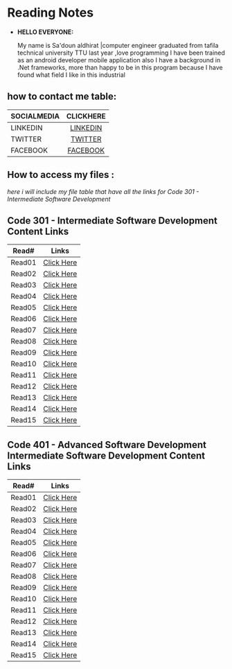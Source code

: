 # Reading Notes

- **HELLO EVERYONE:**

  My name is Sa'doun aldhirat |computer engineer graduated from tafila technical university TTU last year ,love programming I have been trained as an android developer mobile application also I have a background in .Net frameworks, more than happy to be in this program because I have found what field I like in this industrial

## **how to contact me table:**

| SOCIALMEDIA |                             CLICKHERE                             |
| ----------- | :---------------------------------------------------------------: |
| LINKEDIN    | [LINKEDIN](https://www.linkedin.com/in/saadoun-dhirat-9b4086194/) |
| TWITTER     |           [TWITTER](https://twitter.com/saadoun_dhirat)           |
| FACEBOOK    |      [FACEBOOK ](https://web.facebook.com/Saadoun.aldhirat/)      |

## **How to access my files :**

<em>here i will include my file table that have all the links for Code 301 - Intermediate Software Development </em>


## Code 301 - Intermediate Software Development Content Links
| Read#         | Links |
| ------------- | ------------- |
| Read01        | [Click Here](https://saadoundhirat.github.io/reading-notes/Code%20301%20-%20Intermediate%20Software%20Development/read-01)  |
| Read02  | [Click Here](https://saadoundhirat.github.io/reading-notes/Code%20301%20-%20Intermediate%20Software%20Development/read02) |
| Read03  | [Click Here](https://saadoundhirat.github.io/reading-notes/Code%20301%20-%20Intermediate%20Software%20Development/read03) |
| Read04  | [Click Here](https://saadoundhirat.github.io/reading-notes/Code%20301%20-%20Intermediate%20Software%20Development/read04) |
| Read05  | [Click Here](https://saadoundhirat.github.io/reading-notes/Code%20301%20-%20Intermediate%20Software%20Development/read05) |
| Read06  | [Click Here](https://saadoundhirat.github.io/reading-notes/Code%20301%20-%20Intermediate%20Software%20Development/read06) |
| Read07  | [Click Here](https://saadoundhirat.github.io/reading-notes/Code%20301%20-%20Intermediate%20Software%20Development/read07) |
| Read08  | [Click Here](https://saadoundhirat.github.io/reading-notes/Code%20301%20-%20Intermediate%20Software%20Development/read08) |
| Read09  | [Click Here](https://saadoundhirat.github.io/reading-notes/Code%20301%20-%20Intermediate%20Software%20Development/read09) |
| Read10  | [Click Here](https://saadoundhirat.github.io/reading-notes/Code%20301%20-%20Intermediate%20Software%20Development/read10) |
| Read11  | [Click Here](https://saadoundhirat.github.io/reading-notes/Code%20301%20-%20Intermediate%20Software%20Development/read11) |
| Read12  | [Click Here](https://saadoundhirat.github.io/reading-notes/Code%20301%20-%20Intermediate%20Software%20Development/read12) |
| Read13  | [Click Here](https://saadoundhirat.github.io/reading-notes/Code%20301%20-%20Intermediate%20Software%20Development/read13) |
| Read14  | [Click Here](https://saadoundhirat.github.io/reading-notes/Code%20301%20-%20Intermediate%20Software%20Development/read14) |
| Read15  | [Click Here](https://saadoundhirat.github.io/reading-notes/Code%20301%20-%20Intermediate%20Software%20Development/read15) |


## Code 401 - Advanced Software Development Intermediate Software Development Content Links
| Read#         | Links |
| ------------- | ------------- |
| Read01        | [Click Here](https://saadoundhirat.github.io/reading-notes/Code%20301%20-%20Intermediate%20Software%20Development/read-01)  |
| Read02  | [Click Here](https://saadoundhirat.github.io/reading-notes/Code%20401%20-%20Advanced%20Software%20Development/read-02) |
| Read03  | [Click Here](https://saadoundhirat.github.io/reading-notes/Code%20401%20-%20Advanced%20Software%20Development/read-03) |
| Read04  | [Click Here](https://saadoundhirat.github.io/reading-notes/Code%20401%20-%20Advanced%20Software%20Development/read-04) |
| Read05  | [Click Here](https://saadoundhirat.github.io/reading-notes/Code%20401%20-%20Advanced%20Software%20Development/read-05) |
| Read06  | [Click Here](https://saadoundhirat.github.io/reading-notes/Code%20401%20-%20Advanced%20Software%20Development/read-06) |
| Read07  | [Click Here](https://saadoundhirat.github.io/reading-notes/Code%20401%20-%20Advanced%20Software%20Development/read-07) |
| Read08  | [Click Here](https://saadoundhirat.github.io/reading-notes/Code%20401%20-%20Advanced%20Software%20Development/read-08) |
| Read09  | [Click Here](#) |
| Read10  | [Click Here](#) |
| Read11  | [Click Here](#) |
| Read12  | [Click Here](#) |
| Read13  | [Click Here](#) |
| Read14  | [Click Here](#) |
| Read15  | [Click Here](#) |
